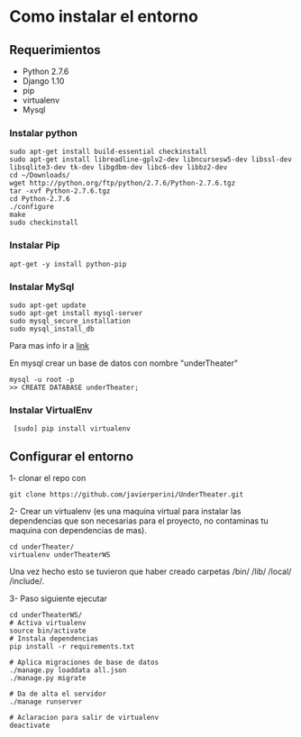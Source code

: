 # Como instalar el entorno
## Requerimientos
* Python 2.7.6
* Django 1.10
* pip
* virtualenv
* Mysql

### Instalar python
~~~
sudo apt-get install build-essential checkinstall
sudo apt-get install libreadline-gplv2-dev libncursesw5-dev libssl-dev libsqlite3-dev tk-dev libgdbm-dev libc6-dev libbz2-dev
cd ~/Downloads/
wget http://python.org/ftp/python/2.7.6/Python-2.7.6.tgz
tar -xvf Python-2.7.6.tgz
cd Python-2.7.6
./configure
make
sudo checkinstall
~~~
### Instalar Pip
~~~
apt-get -y install python-pip
~~~
### Instalar MySql
~~~
sudo apt-get update
sudo apt-get install mysql-server
sudo mysql_secure_installation
sudo mysql_install_db
~~~
Para mas info ir a  [link](https://www.digitalocean.com/community/tutorials/how-to-install-mysql-on-ubuntu-14-04)

En mysql crear un base de datos con nombre  "underTheater"
~~~
mysql -u root -p
>> CREATE DATABASE underTheater;
~~~
### Instalar VirtualEnv
~~~
 [sudo] pip install virtualenv
~~~
 
 ## Configurar el entorno
 
 1- clonar el repo con 
 ~~~
 git clone https://github.com/javierperini/UnderTheater.git
 ~~~
 2- Crear un virtualenv (es una maquina virtual para instalar las dependencias que son necesarias para el proyecto, no contaminas tu maquina con dependencias de mas).
 ~~~
 cd underTheater/
 virtualenv underTheaterWS
 ~~~
 Una vez hecho esto se tuvieron que haber creado carpetas /bin/ /lib/ /local/ /include/. 
 
 3- Paso siguiente ejecutar  
 ~~~
 cd underTheaterWS/
# Activa virtualenv
source bin/activate
# Instala dependencias
pip install -r requirements.txt

# Aplica migraciones de base de datos
./manage.py loaddata all.json
./manage.py migrate

# Da de alta el servidor
./manage runserver

# Aclaracion para salir de virtualenv
deactivate
 ~~~

  
